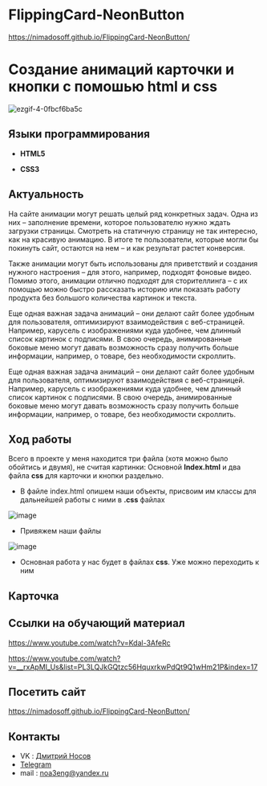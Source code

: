 # FlippingCard-NeonButton
https://nimadosoff.github.io/FlippingCard-NeonButton/
# Создание анимаций карточки и кнопки с помошью html и css
<p align='center'>
  
![ezgif-4-0fbcf6ba5c](https://github.com/NimaDosOFF/FlippingCard-NeonButton/assets/133951460/41732bbc-50a2-4e82-98ca-ca5f939badc1)

  

## Языки программирования
- **HTML5**
  
- **CSS3**

## Актуальность

  
На сайте анимации могут решать целый ряд конкретных задач. Одна из них – заполнение времени, которое пользователю нужно ждать загрузки страницы. Смотреть на статичную страницу не так интересно, как на красивую анимацию. В итоге те пользователи, которые могли бы покинуть сайт, остаются на нем – и как результат растет конверсия.

Также анимации могут быть использованы для приветствий и создания нужного настроения – для этого, например, подходят фоновые видео. Помимо этого, анимации отлично подходят для сторителлинга – с их помощью можно быстро рассказать историю или показать работу продукта без большого количества картинок и текста.
  
  
Еще одная важная задача анимаций – они делают сайт более удобным для пользователя, оптимизируют взаимодействия с веб-страницей. Например, карусель с изображениями куда удобнее, чем длинный список картинок с подписями. В свою очередь, анимированные боковые меню могут давать возможность сразу получить больше информации, например, о товаре, без необходимости скроллить.
  
  
Еще одная важная задача анимаций – они делают сайт более удобным для пользователя, оптимизируют взаимодействия с веб-страницей. Например, карусель с изображениями куда удобнее, чем длинный список картинок с подписями. В свою очередь, анимированные боковые меню могут давать возможность сразу получить больше информации, например, о товаре, без необходимости скроллить.
## Ход работы
  
  Всего в проекте у меня находится три файла (хотя можно было обойтись и двумя), не считая картинки: Основной **Index.html** и два файла **css** для карточки и кнопки раздельно.
  
  - В файле index.html опишем наши объекты, присвоим им классы для дальнейшей работы с ними в **.css** файлах
  
  ![image](https://github.com/NimaDosOFF/FlippingCard-NeonButton/assets/133951460/a94ac06a-e69a-4209-8532-22bc94f0a7ed)

  - Привяжем наши файлы
  
  ![image](https://github.com/NimaDosOFF/FlippingCard-NeonButton/assets/133951460/9f978307-bce6-4a81-8182-2c61655d5e2e)

  
  - Основная работа у нас будет в файлах **css**. Уже можно переходить к ним
  
  ## Карточка
  
  
  
## Ссылки на обучающий материал
  
 https://www.youtube.com/watch?v=Kdal-3AfeRc
  
  https://www.youtube.com/watch?v=__rxApMI_Us&list=PL3LQJkGQtzc56HquxrkwPdQt9Q1wHm21P&index=17

## Посетить сайт
  
https://nimadosoff.github.io/FlippingCard-NeonButton/

## Контакты
- VK : [Дмитрий Носов](https://vk.com/nimadosov)
- [Telegram](https://t.me/dosoff)
- mail : noa3eng@yandex.ru

